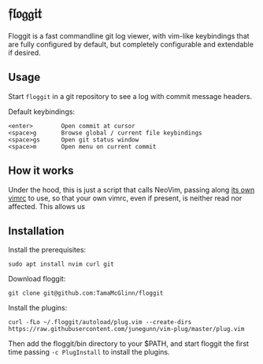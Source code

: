 𝔣𝔩𝔬𝔤𝔤𝔦𝔱
=======

Floggit is a fast commandline git log viewer, with vim-like keybindings that are fully configured by default, but completely configurable and extendable if desired.

Usage
-----

Start `floggit` in a git repository to see a log with commit message headers.

Default keybindings:

```
<enter>        Open commit at cursor
<space>g       Browse global / current file keybindings
<space>gs      Open git status window
<space>m       Open menu on current commit
```

How it works
------------

Under the hood, this is just a script that calls NeoVim, passing along [its own vimrc]() to use, so that your own vimrc, even if present, is neither read nor affected. This allows us

Installation
------------

Install the prerequisites:

```
sudo apt install nvim curl git
```

Download floggit:

```
git clone git@github.com:TamaMcGlinn/floggit
```

Install the plugins:

```
curl -fLo ~/.floggit/autoload/plug.vim --create-dirs https://raw.githubusercontent.com/junegunn/vim-plug/master/plug.vim
```

Then add the floggit/bin directory to your $PATH, and start floggit the first time passing `-c PlugInstall` to install the plugins.
